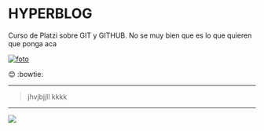 # HYPERBLOG

Curso de Platzi sobre GIT y GITHUB. No se muy bien que es lo que quieren que ponga aca

[![foto](foto "foto")](https://i.imgur.com/KS35UyM.jpg "foto")

:blush: :bowtie:


------------

> jhvjbjjll kkkk

------------

[![](https://i.imgur.com/KS35UyM.jpg)](https://i.imgur.com/KS35UyM.jpg)
